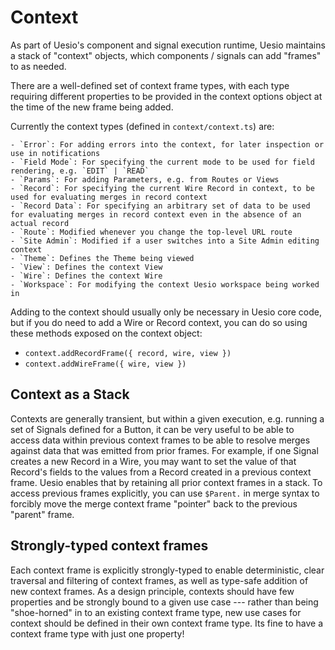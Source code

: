 # Context

As part of Uesio's component and signal execution runtime, Uesio maintains a stack of "context" objects, which components / signals can add "frames" to as needed.

There are a well-defined set of context frame types, with each type requiring different properties to be provided in the context options object at the time of the new frame being added.

Currently the context types (defined in `context/context.ts`) are:

    - `Error`: For adding errors into the context, for later inspection or use in notifications
    - `Field Mode`: For specifying the current mode to be used for field rendering, e.g. `EDIT` | `READ`
    - `Params`: For adding Parameters, e.g. from Routes or Views
    - `Record`: For specifying the current Wire Record in context, to be used for evaluating merges in record context
    - `Record Data`: For specifying an arbitrary set of data to be used for evaluating merges in record context even in the absence of an actual record
    - `Route`: Modified whenever you change the top-level URL route
    - `Site Admin`: Modified if a user switches into a Site Admin editing context
    - `Theme`: Defines the Theme being viewed
    - `View`: Defines the context View
    - `Wire`: Defines the context Wire
    - `Workspace`: For modifying the context Uesio workspace being worked in

Adding to the context should usually only be necessary in Uesio core code, but if you do need to add a Wire or Record context, you can do so using these methods exposed on the context object:

-   `context.addRecordFrame({ record, wire, view })`
-   `context.addWireFrame({ wire, view })`

## Context as a Stack

Contexts are generally transient, but within a given execution, e.g. running a set of Signals defined for a Button, it can be very useful to be able to access data within previous context frames to be able to resolve merges against data that was emitted from prior frames. For example, if one Signal creates a new Record in a Wire, you may want to set the value of that Record's fields to the values from a Record created in a previous context frame. Uesio enables that by retaining all prior context frames in a stack. To access previous frames explicitly, you can use `$Parent.` in merge syntax to forcibly move the merge context frame "pointer" back to the previous "parent" frame.

## Strongly-typed context frames

Each context frame is explicitly strongly-typed to enable deterministic, clear traversal and filtering of context frames, as well as type-safe addition of new context frames. As a design principle, contexts should have few properties and be strongly bound to a given use case --- rather than being "shoe-horned" in to an existing context frame type, new use cases for context should be defined in their own context frame type. Its fine to have a context frame type with just one property!
